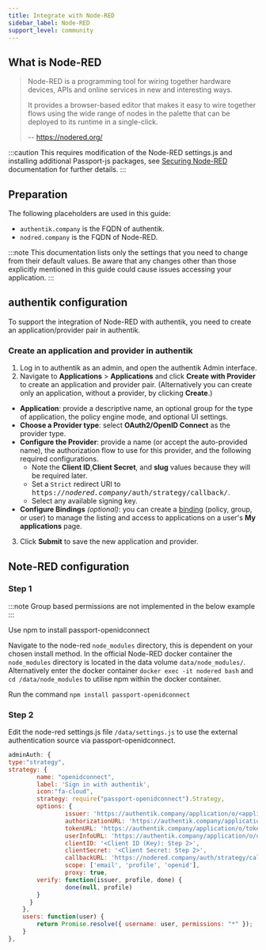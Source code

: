 ```yaml
---
title: Integrate with Node-RED
sidebar_label: Node-RED
support_level: community
---
```


## What is Node-RED

> Node-RED is a programming tool for wiring together hardware devices, APIs and online services in new and interesting ways.
>
> It provides a browser-based editor that makes it easy to wire together flows using the wide range of nodes in the palette that can be deployed to its runtime in a single-click.
>
> -- https://nodered.org/

:::caution
This requires modification of the Node-RED settings.js and installing additional Passport-js packages, see [Securing Node-RED](https://nodered.org/docs/user-guide/runtime/securing-node-red#oauthopenid-based-authentication) documentation for further details.
:::

## Preparation

The following placeholders are used in this guide:

- `authentik.company` is the FQDN of authentik.
- `nodred.company` is the FQDN of Node-RED.

:::note
This documentation lists only the settings that you need to change from their default values. Be aware that any changes other than those explicitly mentioned in this guide could cause issues accessing your application.
:::

## authentik configuration

To support the integration of Node-RED with authentik, you need to create an application/provider pair in authentik.

### Create an application and provider in authentik

1. Log in to authentik as an admin, and open the authentik Admin interface.
2. Navigate to **Applications** > **Applications** and click **Create with Provider** to create an application and provider pair. (Alternatively you can create only an application, without a provider, by clicking **Create**.)

- **Application**: provide a descriptive name, an optional group for the type of application, the policy engine mode, and optional UI settings.
- **Choose a Provider type**: select **OAuth2/OpenID Connect** as the provider type.
- **Configure the Provider**: provide a name (or accept the auto-provided name), the authorization flow to use for this provider, and the following required configurations.
    - Note the **Client ID**,**Client Secret**, and **slug** values because they will be required later.
    - Set a `Strict` redirect URI to <kbd>https://<em>nodered.company</em>/auth/strategy/callback/</kbd>.
    - Select any available signing key.
- **Configure Bindings** _(optional)_: you can create a [binding](/docs/add-secure-apps/flows-stages/bindings/) (policy, group, or user) to manage the listing and access to applications on a user's **My applications** page.

3. Click **Submit** to save the new application and provider.

## Note-RED configuration

### Step 1

:::note
Group based permissions are not implemented in the below example
:::

Use npm to install passport-openidconnect

Navigate to the node-red `node_modules` directory, this is dependent on your chosen install method. In the official Node-RED docker container the `node_modules` directory is located in the data volume `data/node_modules/`. Alternatively enter the docker container `docker exec -it nodered bash` and `cd /data/node_modules` to utilise npm within the docker container.

Run the command `npm install passport-openidconnect`

### Step 2

Edit the node-red settings.js file `/data/settings.js` to use the external authentication source via passport-openidconnect.

```js
adminAuth: {
type:"strategy",
strategy: {
        name: "openidconnect",
        label: 'Sign in with authentik',
        icon:"fa-cloud",
        strategy: require("passport-openidconnect").Strategy,
        options: {
                issuer: 'https://authentik.company/application/o/<application-slug>/',
                authorizationURL: 'https://authentik.company/application/o/authorize/',
                tokenURL: 'https://authentik.company/application/o/token/',
                userInfoURL: 'https://authentik.company/application/o/userinfo/',
                clientID: '<Client ID (Key): Step 2>',
                clientSecret: '<Client Secret: Step 2>',
                callbackURL: 'https://nodered.company/auth/strategy/callback/',
                scope: ['email', 'profile', 'openid'],
                proxy: true,
        verify: function(issuer, profile, done) {
                done(null, profile)
        }
      }
    },
    users: function(user) {
        return Promise.resolve({ username: user, permissions: "*" });
    }
},
```
